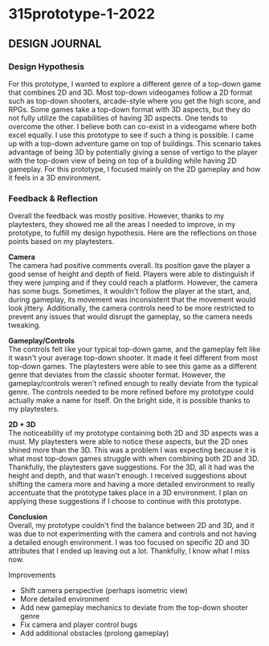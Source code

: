 # 315prototype-1-2022
## DESIGN JOURNAL

### **Design Hypothesis**<br>
For this prototype, I wanted to explore a different genre of a top-down game that combines 2D and 3D. Most top-down videogames follow a 2D format such as top-down shooters, arcade-style where you get the high score, and RPGs. Some games take a top-down format with 3D aspects, but they do not fully utilize the capabilities of having 3D aspects. One tends to overcome the other. I believe both can co-exist in a videogame where both excel equally. I use this prototype to see if such a thing is possible. I came up with a top-down adventure game on top of buildings. This scenario takes advantage of being 3D by potentially giving a sense of vertigo to the player with the top-down view of being on top of a building while having 2D gameplay. For this prototype, I focused mainly on the 2D gameplay and how it feels in a 3D environment.

### **Feedback & Reflection**<br>
Overall the feedback was mostly positive. However, thanks to my playtesters, they showed me all the areas I needed to improve, in my prototype, to fulfill my design hypothesis. Here are the reflections on those points based on my playtesters.

**Camera**<br>
The camera had positive comments overall. Its position gave the player a good sense of height and depth of field. Players were able to distinguish if they were jumping and if they could reach a platform. However, the camera has some bugs. Sometimes, it wouldn't follow the player at the start, and, during gameplay, its movement was inconsistent that the movement would look jittery. Additionally, the camera controls need to be more restricted to prevent any issues that would disrupt the gameplay, so the camera needs tweaking.

**Gameplay/Controls**<br>
The controls felt like your typical top-down game, and the gameplay felt like it wasn't your average top-down shooter. It made it feel different from most top-down games. The playtesters were able to see this game as a different genre that deviates from the classic shooter format. However, the gameplay/controls weren't refined enough to really deviate from the typical genre. The controls needed to be more refined before my prototype could actually make a name for itself. On the bright side, it is possible thanks to my playtesters.

**2D + 3D**<br>
The noticeability of my prototype containing both 2D and 3D aspects was a must. My playtesters were able to notice these aspects, but the 2D ones shined more than the 3D. This was a problem I was expecting because it is what most top-down games struggle with when combining both 2D and 3D. Thankfully, the playtesters gave suggestions. For the 3D, all it had was the height and depth, and that wasn't enough. I received suggestions about shifting the camera more and having a more detailed environment to really accentuate that the prototype takes place in a 3D environment. I plan on applying these suggestions if I choose to continue with this prototype.

**Conclusion**<br>
Overall, my prototype couldn't find the balance between 2D and 3D, and it was due to not experimenting with the camera and controls and not having a detailed enough environment. I was too focused on specific 2D and 3D attributes that I ended up leaving out a lot. Thankfully, I know what I miss now.

Improvements<br>
* Shift camera perspective (perhaps isometric view)
* More detailed environment
* Add new gameplay mechanics to deviate from the top-down shooter genre
* Fix camera and player control bugs
* Add additional obstacles (prolong gameplay)
